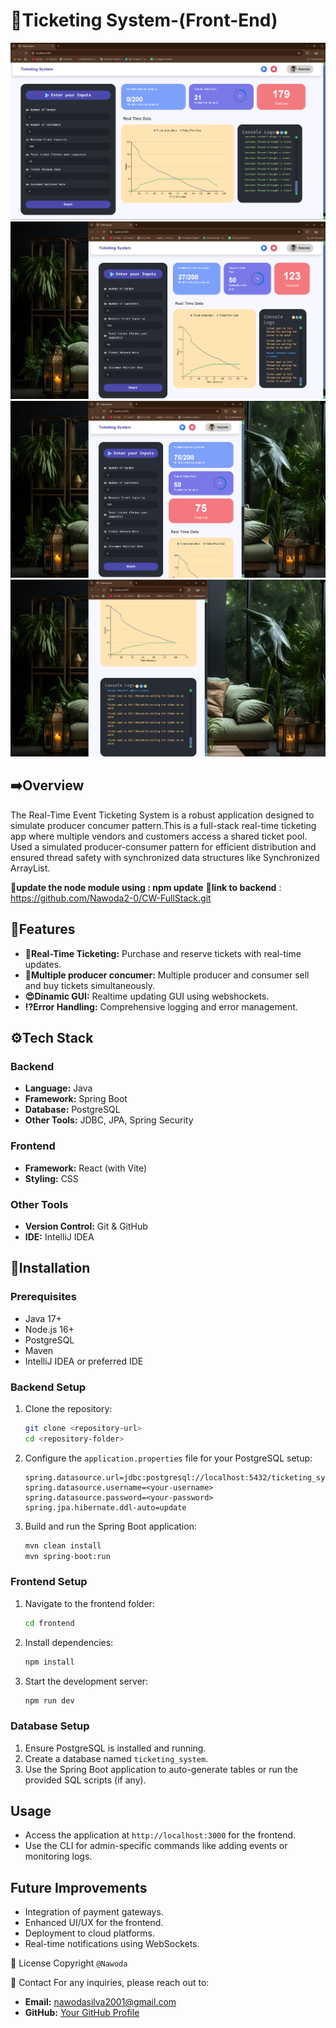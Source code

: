 # 🚀Ticketing System-(Front-End)

![image alt](https://github.com/Nawoda2-0/OOP-CW-Front-end/blob/main/Screenshot%202024-12-12%20142047.png?raw=true)
![image alt](https://github.com/Nawoda2-0/OOP-CW-Front-end/blob/212b113d4cabe7735a67bf98af1ebd77e2bda88d/Screenshot%202024-12-12%20142013.png)
![image alt](https://github.com/Nawoda2-0/OOP-CW-Front-end/blob/212b113d4cabe7735a67bf98af1ebd77e2bda88d/Screenshot%202024-12-12%20141944.png)
![image alt](https://github.com/Nawoda2-0/OOP-CW-Front-end/blob/212b113d4cabe7735a67bf98af1ebd77e2bda88d/Screenshot%202024-12-12%20141958.png)

## ➡️Overview
The Real-Time Event Ticketing System is a robust application designed to simulate producer concumer pattern.This is a full-stack real-time ticketing app where multiple vendors
and customers access a shared ticket pool. Used a simulated
producer-consumer pattern for efficient distribution and ensured
thread safety with synchronized data structures like Synchronized
ArrayList.

**🔴update the node module using : npm update**
**🧶link to backend** : https://github.com/Nawoda2-0/CW-FullStack.git

## 🎯Features


- **🎫Real-Time Ticketing:** Purchase and reserve tickets with real-time updates.
- **🕺Multiple producer concumer:** Multiple producer and consumer sell and buy tickets simultaneously.
- **😍Dinamic GUI:** Realtime updating GUI using webshockets.
- **⁉️Error Handling:** Comprehensive logging and error management.

## ⚙️Tech Stack
### Backend
- **Language:** Java
- **Framework:** Spring Boot
- **Database:** PostgreSQL
- **Other Tools:** JDBC, JPA, Spring Security

### Frontend
- **Framework:** React (with Vite)
- **Styling:** CSS

### Other Tools
- **Version Control:** Git & GitHub
- **IDE:** IntelliJ IDEA

## 🔋Installation

### Prerequisites
- Java 17+
- Node.js 16+
- PostgreSQL
- Maven
- IntelliJ IDEA or preferred IDE

### Backend Setup
1. Clone the repository:
   ```bash
   git clone <repository-url>
   cd <repository-folder>
   ```
2. Configure the `application.properties` file for your PostgreSQL setup:
   ```properties
   spring.datasource.url=jdbc:postgresql://localhost:5432/ticketing_system
   spring.datasource.username=<your-username>
   spring.datasource.password=<your-password>
   spring.jpa.hibernate.ddl-auto=update
   ```
3. Build and run the Spring Boot application:
   ```bash
   mvn clean install
   mvn spring-boot:run
   ```

### Frontend Setup
1. Navigate to the frontend folder:
   ```bash
   cd frontend
   ```
2. Install dependencies:
   ```bash
   npm install
   ```
3. Start the development server:
   ```bash
   npm run dev
   ```

### Database Setup
1. Ensure PostgreSQL is installed and running.
2. Create a database named `ticketing_system`.
3. Use the Spring Boot application to auto-generate tables or run the provided SQL scripts (if any).

## Usage
- Access the application at `http://localhost:3000` for the frontend.
- Use the CLI for admin-specific commands like adding events or monitoring logs.

## Future Improvements
- Integration of payment gateways.
- Enhanced UI/UX for the frontend.
- Deployment to cloud platforms.
- Real-time notifications using WebSockets.

📃 License
Copyright  `@Nawoda` 


📱 Contact
For any inquiries, please reach out to:
- **Email:** nawodasilva2001@gmail.com
- **GitHub:** [Your GitHub Profile](https://github.com/nawoda2-0)
